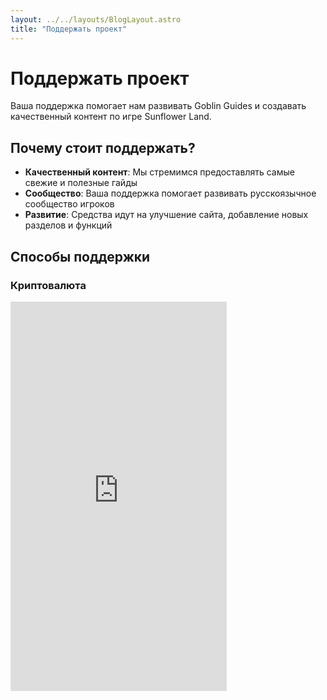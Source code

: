 ```yaml
---
layout: ../../layouts/BlogLayout.astro
title: "Поддержать проект"
---
```


# Поддержать проект

Ваша поддержка помогает нам развивать Goblin Guides и создавать качественный контент по игре Sunflower Land.

## Почему стоит поддержать?

- **Качественный контент**: Мы стремимся предоставлять самые свежие и полезные гайды
- **Сообщество**: Ваша поддержка помогает развивать русскоязычное сообщество игроков
- **Развитие**: Средства идут на улучшение сайта, добавление новых разделов и функций

## Способы поддержки

### Криптовалюта

<iframe src="https://nowpayments.io/embeds/donation-widget?api_key=ae38f714-4ed7-434b-845f-daf63a7ffd06" width="346" height="623" frameborder="0" scrolling="no" style="overflow-y: hidden;"> Невозможно загрузить виджет </iframe>

